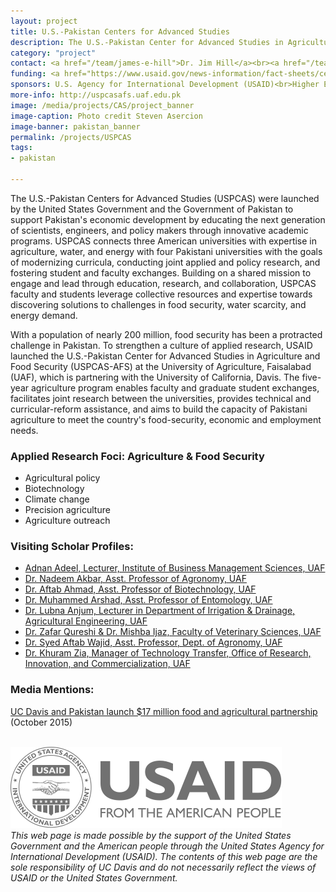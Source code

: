```yaml
---
layout: project
title: U.S.-Pakistan Centers for Advanced Studies
description: The U.S.-Pakistan Center for Advanced Studies in Agriculture and Food Security (USPCAS-AFS) links the University of California, Davis (UC Davis), the leading agricultural and veterinary research university in the world with the University of Agriculture, Faisalabad (UAF), Pakistan's top agricultural university.
category: "project"
contact: <a href="/team/james-e-hill">Dr. Jim Hill</a><br><a href="/team/nancy-allen">Dr. Nancy Allen</a>
funding: <a href="https://www.usaid.gov/news-information/fact-sheets/centers-advanced-studies-program">USAID Fact Sheet</a>
sponsors: U.S. Agency for International Development (USAID)<br>Higher Education Commission of Pakistan (HEC)<br>University of California, Davis<br>University of Agriculture, Faisalabad<br>Washington State University
more-info: http://uspcasafs.uaf.edu.pk
image: /media/projects/CAS/project_banner
image-caption: Photo credit Steven Asercion
image-banner: pakistan_banner
permalink: /projects/USPCAS
tags:
- pakistan

---
```

The U.S.-Pakistan Centers for Advanced Studies (USPCAS) were launched by the United States Government and the Government of Pakistan to support Pakistan's economic development by educating the next generation of scientists, engineers, and policy makers through innovative academic programs. USPCAS connects three American universities with expertise in agriculture, water, and energy with four Pakistani universities with the goals of modernizing curricula, conducting joint applied and policy research, and fostering student and faculty exchanges. Building on a shared mission to engage and lead through education, research, and collaboration, USPCAS faculty and students leverage collective resources and expertise towards discovering solutions to challenges in food security, water scarcity, and energy demand.

With a population of nearly 200 million, food security has been a protracted challenge in Pakistan. To strengthen a culture of applied research, USAID launched the U.S.-Pakistan Center for Advanced Studies in Agriculture and Food Security (USPCAS-AFS) at the University of Agriculture, Faisalabad (UAF), which is partnering with the University of California, Davis. The five-year agriculture program enables faculty and graduate student exchanges, facilitates joint research between the universities, provides technical and curricular-reform assistance, and aims to build the capacity of Pakistani agriculture to meet the country's food-security, economic and employment needs.

### Applied Research Foci: Agriculture & Food Security
- Agricultural policy
- Biotechnology
- Climate change
- Precision agriculture
- Agriculture outreach

### Visiting Scholar Profiles:
- <a href="/profiles/USPCAS/adnan_adeel">Adnan Adeel, Lecturer, Institute of Business Management Sciences, UAF</a><br>
- <a href="/profiles/USPCAS/dr_nadeem_akbar">Dr. Nadeem Akbar, Asst. Professor of Agronomy, UAF</a><br>
- <a href="/profiles/USPCAS/dr_aftab_ahmad">Dr. Aftab Ahmad, Asst. Professor of Biotechnology, UAF</a><br>
- <a href="/profiles/USPCAS/dr_muhammed_arshad">Dr. Muhammed Arshad, Asst. Professor of Entomology, UAF</a><br>
- <a href="/profiles/USPCAS/dr_lubna_anjum">Dr. Lubna Anjum, Lecturer in Department of Irrigation & Drainage, Agricultural Engineering, UAF</a><br>
- <a href="/profiles/USPCAS/uaf_veterinary">Dr. Zafar Qureshi & Dr. Mishba Ijaz, Faculty of Veterinary Sciences, UAF</a><br>
- <a href="/profiles/USPCAS/dr_syed_aftab_wajid">Dr. Syed Aftab Wajid, Asst. Professor, Dept. of Agronomy, UAF</a><br>
- <a href="/profiles/USPCAS/dr_khuram_zia">Dr. Khuram Zia, Manager of Technology Transfer, Office of Research, Innovation, and Commercialization, UAF</a>

### Media Mentions:
<a href="https://www.ucdavis.edu/news/uc-davis-and-pakistan-launch-17-million-food-and-agricultural-partnership">UC Davis and Pakistan launch $17 million food and agricultural partnership<a/> (October 2015)
<br><br>


<img src="/media/sponsors/usaid.svg"><br>
<i>This web page is made possible by the support of the United States Government and the American people through the United States Agency for International Development (USAID). The contents of this web page are the sole responsibility of UC Davis and do not necessarily reflect the views of USAID or the United States Government.</i>
